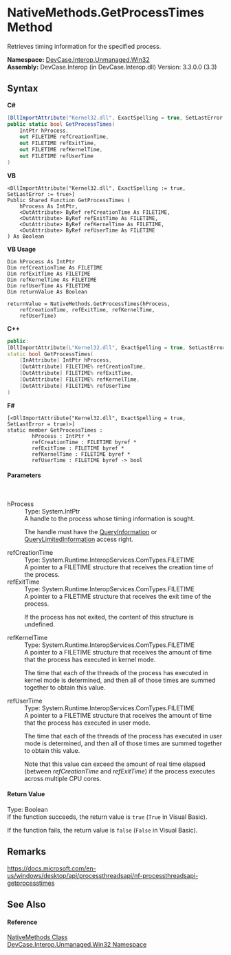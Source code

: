 # NativeMethods.GetProcessTimes Method 
 

Retrieves timing information for the specified process.

**Namespace:**&nbsp;<a href="N_DevCase_Interop_Unmanaged_Win32">DevCase.Interop.Unmanaged.Win32</a><br />**Assembly:**&nbsp;DevCase.Interop (in DevCase.Interop.dll) Version: 3.3.0.0 (3.3)

## Syntax

**C#**<br />
``` C#
[DllImportAttribute("Kernel32.dll", ExactSpelling = true, SetLastError = true)]
public static bool GetProcessTimes(
	IntPtr hProcess,
	out FILETIME refCreationTime,
	out FILETIME refExitTime,
	out FILETIME refKernelTime,
	out FILETIME refUserTime
)
```

**VB**<br />
``` VB
<DllImportAttribute("Kernel32.dll", ExactSpelling := true, SetLastError := true>]
Public Shared Function GetProcessTimes ( 
	hProcess As IntPtr,
	<OutAttribute> ByRef refCreationTime As FILETIME,
	<OutAttribute> ByRef refExitTime As FILETIME,
	<OutAttribute> ByRef refKernelTime As FILETIME,
	<OutAttribute> ByRef refUserTime As FILETIME
) As Boolean
```

**VB Usage**<br />
``` VB Usage
Dim hProcess As IntPtr
Dim refCreationTime As FILETIME
Dim refExitTime As FILETIME
Dim refKernelTime As FILETIME
Dim refUserTime As FILETIME
Dim returnValue As Boolean

returnValue = NativeMethods.GetProcessTimes(hProcess, 
	refCreationTime, refExitTime, refKernelTime, 
	refUserTime)
```

**C++**<br />
``` C++
public:
[DllImportAttribute(L"Kernel32.dll", ExactSpelling = true, SetLastError = true)]
static bool GetProcessTimes(
	[InAttribute] IntPtr hProcess, 
	[OutAttribute] FILETIME% refCreationTime, 
	[OutAttribute] FILETIME% refExitTime, 
	[OutAttribute] FILETIME% refKernelTime, 
	[OutAttribute] FILETIME% refUserTime
)
```

**F#**<br />
``` F#
[<DllImportAttribute("Kernel32.dll", ExactSpelling = true, SetLastError = true)>]
static member GetProcessTimes : 
        hProcess : IntPtr * 
        refCreationTime : FILETIME byref * 
        refExitTime : FILETIME byref * 
        refKernelTime : FILETIME byref * 
        refUserTime : FILETIME byref -> bool 

```


#### Parameters
&nbsp;<dl><dt>hProcess</dt><dd>Type: System.IntPtr<br />A handle to the process whose timing information is sought. 

 The handle must have the <a href="T_DevCase_Interop_Unmanaged_Win32_Enums_ProcessAccessRights">QueryInformation</a> or <a href="T_DevCase_Interop_Unmanaged_Win32_Enums_ProcessAccessRights">QueryLimitedInformation</a> access right.</dd><dt>refCreationTime</dt><dd>Type: System.Runtime.InteropServices.ComTypes.FILETIME<br />A pointer to a FILETIME structure that receives the creation time of the process.</dd><dt>refExitTime</dt><dd>Type: System.Runtime.InteropServices.ComTypes.FILETIME<br />A pointer to a FILETIME structure that receives the exit time of the process. 

 If the process has not exited, the content of this structure is undefined.</dd><dt>refKernelTime</dt><dd>Type: System.Runtime.InteropServices.ComTypes.FILETIME<br />A pointer to a FILETIME structure that receives the amount of time that the process has executed in kernel mode. 

 The time that each of the threads of the process has executed in kernel mode is determined, and then all of those times are summed together to obtain this value.</dd><dt>refUserTime</dt><dd>Type: System.Runtime.InteropServices.ComTypes.FILETIME<br />A pointer to a FILETIME structure that receives the amount of time that the process has executed in user mode. 

 The time that each of the threads of the process has executed in user mode is determined, and then all of those times are summed together to obtain this value. 

 Note that this value can exceed the amount of real time elapsed (between *refCreationTime* and *refExitTime*) if the process executes across multiple CPU cores.</dd></dl>

#### Return Value
Type: Boolean<br />If the function succeeds, the return value is `true` (`True` in Visual Basic). 

 If the function fails, the return value is `false` (`False` in Visual Basic).

## Remarks
<a href="https://docs.microsoft.com/en-us/windows/desktop/api/processthreadsapi/nf-processthreadsapi-getprocesstimes" target="_blank">https://docs.microsoft.com/en-us/windows/desktop/api/processthreadsapi/nf-processthreadsapi-getprocesstimes</a>

## See Also


#### Reference
<a href="T_DevCase_Interop_Unmanaged_Win32_NativeMethods">NativeMethods Class</a><br /><a href="N_DevCase_Interop_Unmanaged_Win32">DevCase.Interop.Unmanaged.Win32 Namespace</a><br />